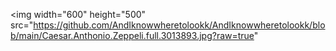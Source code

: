<img  width="600" height="500" src="https://github.com/AndIknowwheretolookk/AndIknowwheretolookk/blob/main/Caesar.Anthonio.Zeppeli.full.3013893.jpg?raw=true"
<p align="center">
</p>
